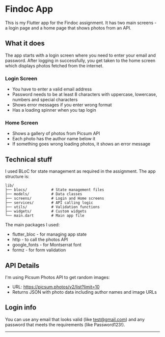 # Findoc App

This is my Flutter app for the Findoc assignment. It has two main screens - a login page and a home page that shows photos from an API.

## What it does

The app starts with a login screen where you need to enter your email and password. After logging in successfully, you get taken to the home screen which displays photos fetched from the internet.

### Login Screen
- You have to enter a valid email address
- Password needs to be at least 8 characters with uppercase, lowercase, numbers and special characters
- Shows error messages if you enter wrong format
- Has a loading spinner when you tap login

### Home Screen  
- Shows a gallery of photos from Picsum API
- Each photo has the author name below it
- If something goes wrong loading photos, it shows an error message

## Technical stuff

I used BLoC for state management as required in the assignment. The app structure is:

```
lib/
├── blocs/           # State management files
├── models/          # Data classes
├── screens/         # Login and Home screens
├── services/        # API calling logic
├── utils/           # Validation functions
├── widgets/         # Custom widgets
└── main.dart        # Main app file
```

The main packages I used:
- flutter_bloc - for managing app state
- http - to call the photos API
- google_fonts - for Montserrat font
- formz - for form validation

## API Details

I'm using Picsum Photos API to get random images:
- URL: https://picsum.photos/v2/list?limit=10
- Returns JSON with photo data including author names and image URLs

## Login info

You can use any email that looks valid (like test@gmail.com) and any password that meets the requirements (like Password123!).

---
